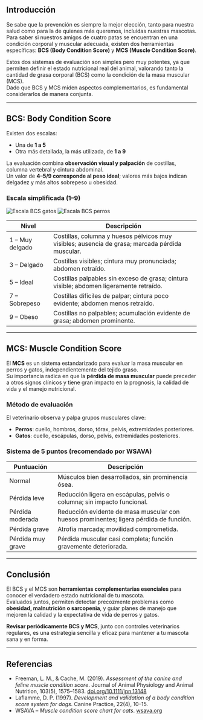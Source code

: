 

## Introducción
Se sabe que la prevención es siempre la mejor elección, tanto para nuestra salud como para la de quienes más queremos, incluidas nuestras mascotas.  
Para saber si nuestros amigos de cuatro patas se encuentran en una condición corporal y muscular adecuada, existen dos herramientas específicas: **BCS (Body Condition Score)** y **MCS (Muscle Condition Score)**.  

Estos dos sistemas de evaluación son simples pero muy potentes, ya que permiten definir el estado nutricional real del animal, valorando tanto la cantidad de grasa corporal (BCS) como la condición de la masa muscular (MCS).  
Dado que BCS y MCS miden aspectos complementarios, es fundamental considerarlos de manera conjunta.  

---

## BCS: Body Condition Score
Existen dos escalas:  
- Una de **1 a 5**  
- Otra más detallada, la más utilizada, de **1 a 9**  

La evaluación combina **observación visual y palpación** de costillas, columna vertebral y cintura abdominal.  
Un valor de **4–5/9 corresponde al peso ideal**; valores más bajos indican delgadez y más altos sobrepeso u obesidad.  

### Escala simplificada (1–9)

![Escala BCS gatos](/blog/images/bcs-cats.jpeg)
![Escala BCS perros](/blog/images/bcs-dogs.jpeg)

| Nivel | Descripción |
|-------|-------------|
| 1 – Muy delgado | Costillas, columna y huesos pélvicos muy visibles; ausencia de grasa; marcada pérdida muscular. |
| 3 – Delgado | Costillas visibles; cintura muy pronunciada; abdomen retraído. |
| 5 – Ideal | Costillas palpables sin exceso de grasa; cintura visible; abdomen ligeramente retraído. |
| 7 – Sobrepeso | Costillas difíciles de palpar; cintura poco evidente; abdomen menos retraído. |
| 9 – Obeso | Costillas no palpables; acumulación evidente de grasa; abdomen prominente. |

---

## MCS: Muscle Condition Score
El **MCS** es un sistema estandarizado para evaluar la masa muscular en perros y gatos, independientemente del tejido graso.  
Su importancia radica en que la **pérdida de masa muscular** puede preceder a otros signos clínicos y tiene gran impacto en la prognosis, la calidad de vida y el manejo nutricional.  

### Método de evaluación
El veterinario observa y palpa grupos musculares clave:  
- **Perros**: cuello, hombros, dorso, tórax, pelvis, extremidades posteriores.  
- **Gatos**: cuello, escápulas, dorso, pelvis, extremidades posteriores.  

### Sistema de 5 puntos (recomendado por WSAVA)
| Puntuación | Descripción |
|------------|-------------|
| Normal | Músculos bien desarrollados, sin prominencia ósea. |
| Pérdida leve | Reducción ligera en escápulas, pelvis o columna; sin impacto funcional. |
| Pérdida moderada | Reducción evidente de masa muscular con huesos prominentes; ligera pérdida de función. |
| Pérdida grave | Atrofia marcada; movilidad comprometida. |
| Pérdida muy grave | Pérdida muscular casi completa; función gravemente deteriorada. |

---

## Conclusión
El BCS y el MCS son **herramientas complementarias esenciales** para conocer el verdadero estado nutricional de tu mascota.  
Evaluados juntos, permiten detectar precozmente problemas como **obesidad, malnutrición o sarcopenia**, y guiar planes de manejo que mejoren la calidad y la expectativa de vida de perros y gatos.  

**Revisar periódicamente BCS y MCS**, junto con controles veterinarios regulares, es una estrategia sencilla y eficaz para mantener a tu mascota sana y en forma.  

---

## Referencias
- Freeman, L. M., & Cache, M. (2019). *Assessment of the canine and feline muscle condition score*. Journal of Animal Physiology and Animal Nutrition, 103(5), 1575–1583. [doi.org/10.1111/jpn.13148](https://doi.org/10.1111/jpn.13148)  
- Laflamme, D. P. (1997). *Development and validation of a body condition score system for dogs*. Canine Practice, 22(4), 10–15.  
- WSAVA – *Muscle condition score chart for cats*. [wsava.org](https://wsava.org/wp-content/uploads/2020/01/Muscle-Condition-Score-Chart-for-Cats.pdf)
